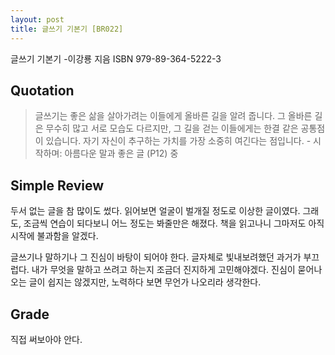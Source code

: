 ```yaml
---
layout: post
title: 글쓰기 기본기 [BR022]
---
```


글쓰기 기본기
-이강룡 지음
ISBN 979-89-364-5222-3

## Quotation <i class="fa fa-quote-left" aria-hidden="true"></i>

>글쓰기는 좋은 삶을 살아가려는 이들에게 올바른 길을 알려 줍니다. 그 올바른 길은 무수히 많고 서로 모습도 다르지만, 그 길을 걷는 이들에게는 한결 같은 공통점이 있습니다. 자기 자신이 추구하는 가치를 가장 소중히 여긴다는 점입니다. - 시작하며: 아름다운 말과 좋은 글 (P12) 중 

## Simple Review <i class="fa fa-comment" aria-hidden="true"></i>

<span class="drop">두</span>서 없는 글을 참 많이도 썼다. 읽어보면 얼굴이 벌개질 정도로 이상한 글이였다. 그래도, 조금씩 연습이 되다보니 어느 정도는 봐줄만은 해졌다. 책을 읽고나니 그마저도 아직 시작에 불과함을 알겠다. 

글쓰기나 말하기나 그 진심이 바탕이 되어야 한다. 글자체로 빛내보려했던 과거가 부끄럽다. 내가 <span class="em">무엇을 말하고 쓰려고 하는지 조금더 진지하게 고민해야겠다.</span> 진심이 묻어나오는 글이 쉽지는 않겠지만, 노력하다 보면 무언가 나오리라 생각한다.

## Grade <i class="fa fa-paragraph" aria-hidden="true"></i>

<i class="fa fa-star" aria-hidden="true"></i>
<i class="fa fa-star" aria-hidden="true"></i>
<!-- <i class="fa fa-star" aria-hidden="true"></i> -->
<!-- <i class="fa fa-star-o" aria-hidden="true"></i> -->
<i class="fa fa-star-half-o" aria-hidden="true"></i>
<!-- <i class="fa fa-star-o" aria-hidden="true"></i> -->
<i class="fa fa-star-o" aria-hidden="true"></i>
<i class="fa fa-star-o" aria-hidden="true"></i>

직접 써보아야 안다.